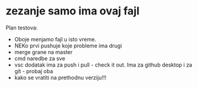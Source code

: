 # zezanje samo ima ovaj fajl

Plan testova:
- Oboje menjamo fajl u isto vreme. 
- NEKo prvi pushuje koje probleme ima drugi
- merge grane na master
- cmd naredbe za sve
- vsc dodatak ima za push i pull - check it out. Ima za github desktop i za git - probaj oba
- kako se vratiti na prethodnu verziju!!!